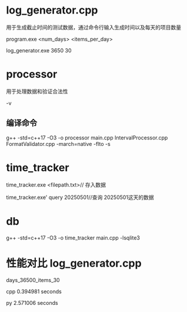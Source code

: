 # log_generator.cpp
用于生成截止时间的测试数据，通过命令行输入生成时间以及每天的项目数量

program.exe <num_days> <items_per_day>

log_generator.exe 3650 30

# processor
用于处理数据和验证合法性

-v <fielpath>
## 编译命令
g++ -std=c++17 -O3 -o processor main.cpp IntervalProcessor.cpp FormatValidator.cpp -march=native -flto -s

# time_tracker
time_tracker.exe <filepath.txt>// 存入数据

time_tracker.exe' query 20250501//查询 20250501这天的数据

# db
g++ -std=c++17 -O3 -o time_tracker main.cpp -lsqlite3


# 性能对比 log_generator.cpp
days_36500_items_30

cpp 0.394981 seconds

py 2.571006 seconds

